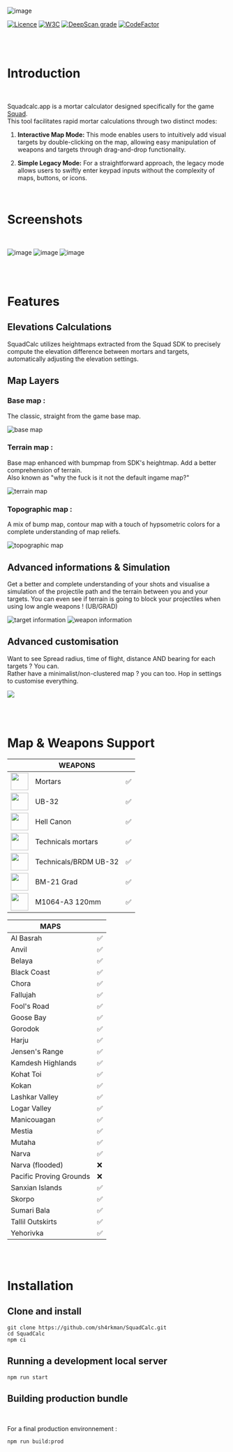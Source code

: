 

![image](./src/img/github/logo.webp)


 <a href="https://github.com/sh4rkman/SquadCalc/blob/master/LICENSE"><img src="https://img.shields.io/github/license/Naereen/StrapDown.js.svg" alt="Licence"></a>
<a href="https://validator.w3.org/nu/?doc=https%3A%2F%2Fsquadcalc.app%2F"><img src="https://img.shields.io/badge/W3C-Good-green.svg" alt="W3C"></a>
<a href="https://deepscan.io/dashboard#view=project&tid=12376&pid=25781&bid=811276"><img src="https://deepscan.io/api/teams/12376/projects/25781/branches/811276/badge/grade.svg" alt="DeepScan grade"></a>
<a href="https://www.codefactor.io/repository/github/sh4rkman/squadcalc"><img src="https://www.codefactor.io/repository/github/sh4rkman/squadcalc/badge" alt="CodeFactor"></a>


</br>
</br>


# Introduction


</br>


Squadcalc.app is a mortar calculator designed specifically for the game <a href="https://joinsquad.com/">Squad</a>.  
This tool facilitates rapid mortar calculations through two distinct modes:
1. **Interactive Map Mode:** This mode enables users to intuitively add visual targets by double-clicking on the map, allowing easy manipulation of weapons and targets through drag-and-drop functionality.

2. **Simple Legacy Mode:** For a straightforward approach, the legacy mode allows users to swiftly enter keypad inputs without the complexity of maps, buttons, or icons.
 


</br>
 
# **Screenshots**

</br>


![image](./src/img/github/desktop_ui.webp)
![image](./src/img/github/desktop_ui_2.webp)
![image](./src/img/github/desktop.webp)



</br></br>

# **Features**


## **Elevations Calculations**

SquadCalc utilizes heightmaps extracted from the Squad SDK to precisely compute the elevation difference between mortars and targets, automatically adjusting the elevation settings. 


## **Map Layers**

### Base map :
The classic, straight from the game base map.  


<picture>
  <img src="./src/img/github/basemap.webp" alt="base map">
</picture>

### Terrain map :
Base map enhanced with bumpmap from SDK's heightmap. Add a better comprehension of terrain.  
Also known as "why the fuck is it not the default ingame map?"


<picture>
  <img src="./src/img/github/terrainmap.webp" alt="terrain map">
</picture>

### Topographic map :
A mix of bump map, contour map with a touch of hypsometric colors for a complete understanding of map reliefs.

<picture>
  <img src="./src/img/github/topomap.webp" alt="topographic map">
</picture>


## **Advanced informations & Simulation**

Get a better and complete understanding of your shots and visualise a simulation of the projectile path and the terrain between you and your targets. 
You can even see if terrain is going to block your projectiles when using low angle weapons ! (UB/GRAD) 


<picture>
  <img src="./src/img/github/simulation.webp" alt="target information">
</picture>

<picture>
  <img src="./src/img/github/weaponInformation.webp" alt="weapon information">
</picture>

## **Advanced customisation**

Want to see Spread radius, time of flight, distance AND bearing for each targets ? You can.  
Rather have a minimalist/non-clustered map ? you can too. Hop in settings to customise everything.

<picture>
    <img src="./src/img/github/settings.webp">
</picture>

</br></br>


# **Map & Weapons Support**


|                                   |       **WEAPONS**     |                                                    |
|-------------------------------------------------------------------|-----------------------|--------------------|
|<img height="40" src="./src/img/icons/mortar.png">                 | Mortars               |        ✅          |
|<img height="40" src="./src/img/icons/ub32_deployable.png">        | UB-32                 |        ✅          |
|<img height="40" src="./src/img/icons/hellcannon_white.png">       | Hell Canon            |        ✅          |
|<img height="40" src="./src/img/icons/technical_mortar_white.png"> | Technicals mortars    |        ✅          |
|<img height="40" src="./src/img/icons/ub32_white.png">             | Technicals/BRDM UB-32 |        ✅          |
|<img height="40" src="./src/img/icons/mlrs_white.png">             | BM-21 Grad            |        ✅          |
|<img height="40" src="./src/img/icons/m113a3_white.png">           | M1064-A3 120mm        |        ✅          |



| **MAPS**                    |                     |
|-----------------------------|---------------------|
| Al Basrah                   |         ✅          |
| Anvil                       |         ✅          |
| Belaya                      |         ✅          |
| Black Coast                 |         ✅          |
| Chora                       |         ✅          |
| Fallujah                    |         ✅          |
| Fool's Road                 |         ✅          |
| Goose Bay                   |         ✅          |
| Gorodok                     |         ✅          |
| Harju                       |         ✅          |
| Jensen's Range              |         ✅          |
| Kamdesh Highlands           |         ✅          |
| Kohat Toi                   |         ✅          |
| Kokan                       |         ✅          |
| Lashkar Valley              |         ✅          |
| Logar Valley                |         ✅          |
| Manicouagan                 |         ✅          |
| Mestia                      |         ✅          |
| Mutaha                      |         ✅          |
| Narva                       |         ✅          |
| Narva (flooded)             |         ❌          |
| Pacific Proving Grounds     |         ❌          |
| Sanxian Islands             |         ✅          |
| Skorpo                      |         ✅          |
| Sumari Bala                 |         ✅          |
| Tallil Outskirts            |         ✅          |
| Yehorivka                   |         ✅          |


</br></br>

# Installation



## Clone and install

```
git clone https://github.com/sh4rkman/SquadCalc.git
cd SquadCalc
npm ci
```

## Running a development local server
```
npm run start
```

## Building production bundle
</br>


For a final production environnement :
```
npm run build:prod
```
